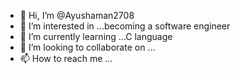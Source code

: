 - 👋 Hi, I’m @Ayushaman2708
- 👀 I’m interested in ...becoming a software engineer
- 🌱 I’m currently learning ...C language
- 💞️ I’m looking to collaborate on ...
- 📫 How to reach me ...

<!---
Ayushaman2708/Ayushaman2708 is a ✨ special ✨ repository because its `README.md` (this file) appears on your GitHub profile.
You can click the Preview link to take a look at your changes.
--->
